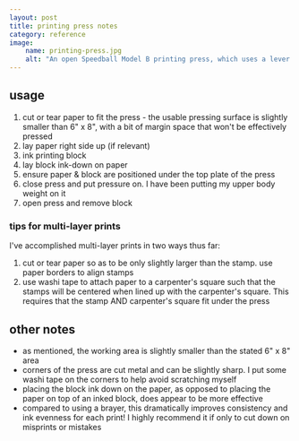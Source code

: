 ```yaml
---
layout: post
title: printing press notes
category: reference
image: 
    name: printing-press.jpg
    alt: "An open Speedball Model B printing press, which uses a lever handle to put even pressure on a 6 by 8 inch top plate."
---
```


## usage

1. cut or tear paper to fit the press - the usable pressing surface is slightly smaller than 6" x 8", with a bit of margin space that won't be effectively pressed
1. lay paper right side up (if relevant)
1. ink printing block
1. lay block ink-down on paper
1. ensure paper & block are positioned under the top plate of the press
1. close press and put pressure on. I have been putting my upper body weight on it
1. open press and remove block

### tips for multi-layer prints

I've accomplished multi-layer prints in two ways thus far:

1. cut or tear paper so as to be only slightly larger than the stamp. use paper borders to align stamps
1. use washi tape to attach paper to a carpenter's square such that the stamps will be centered when lined up with the carpenter's square. This requires that the stamp AND carpenter's square fit under the press

## other notes

- as mentioned, the working area is slightly smaller than the stated 6" x 8" area
- corners of the press are cut metal and can be slightly sharp. I put some washi tape on the corners to help avoid scratching myself
- placing the block ink down on the paper, as opposed to placing the paper on top of an inked block, does appear to be more effective
- compared to using a brayer, this dramatically improves consistency and ink evenness for each print! I highly recommend it if only to cut down on misprints or mistakes
